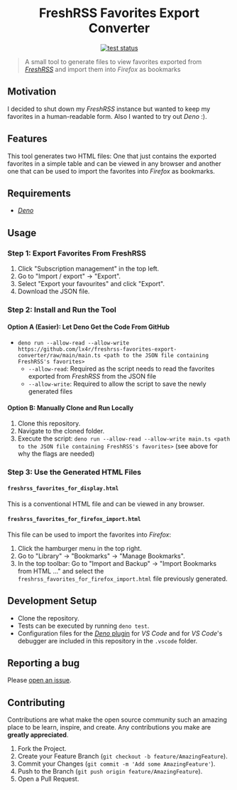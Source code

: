 <h1 align="center">FreshRSS Favorites Export Converter</h1>
<p align="center">
  <a href="https://github.com/lx4r/freshrss-favorites-export-converter/actions/workflows/tests.yml">
    <img src="https://github.com/lx4r/freshrss-favorites-export-converter/actions/workflows/tests.yml/badge.svg" alt="test status" />
  </a>
</p>

> A small tool to generate files to view favorites exported from [*FreshRSS*](https://freshrss.org/) and import them into *Firefox* as bookmarks

## Motivation

I decided to shut down my *FreshRSS* instance but wanted to keep my favorites in a human-readable form. Also I wanted to try out *Deno* :).

## Features

This tool generates two HTML files: One that just contains the exported favorites in a simple table and can be viewed in any browser and another one that can be used to import the favorites into *Firefox* as bookmarks.

## Requirements

- [*Deno*](http://deno.land/)

## Usage

### Step 1: Export Favorites From FreshRSS

1. Click "Subscription management" in the top left.
2. Go to "Import / export" -> "Export".
3. Select "Export your favourites" and click "Export".
4. Download the JSON file.

### Step 2: Install and Run the Tool

#### Option A (Easier): Let Deno Get the Code From GitHub

- `deno run --allow-read --allow-write https://github.com/lx4r/freshrss-favorites-export-converter/raw/main/main.ts <path to the JSON file containing FreshRSS's favorites>`
    - `--allow-read`: Required as the script needs to read the favorites exported from *FreshRSS* from the JSON file
    - `--allow-write`: Required to allow the script to save the newly generated files

#### Option B: Manually Clone and Run Locally

1. Clone this repository.
2. Navigate to the cloned folder.
3. Execute the script: `deno run --allow-read --allow-write main.ts <path to the JSON file containing FreshRSS's favorites>` (see above for why the flags are needed)

### Step 3: Use the Generated HTML Files

#### `freshrss_favorites_for_display.html`

This is a conventional HTML file and can be viewed in any browser.

#### `freshrss_favorites_for_firefox_import.html`

This file can be used to import the favorites into *Firefox*:

1. Click the hamburger menu in the top right.
2. Go to "Library" -> "Bookmarks" -> "Manage Bookmarks".
3. In the top toolbar: Go to "Import and Backup" -> "Import Bookmarks from HTML ..." and select the `freshrss_favorites_for_firefox_import.html` file previously generated.

## Development Setup

- Clone the repository.
- Tests can be executed by running `deno test`.
- Configuration files for the [*Deno* plugin](https://github.com/denoland/vscode_deno) for *VS Code* and for *VS Code*'s debugger are included in this repository in the `.vscode` folder.

## Reporting a bug

Please [open an issue](https://github.com/lx4r/freshrss-favorites-export-converter/issues).

## Contributing

Contributions are what make the open source community such an amazing place to be learn, inspire, and create. Any contributions you make are **greatly appreciated**.

1. Fork the Project.
2. Create your Feature Branch (`git checkout -b feature/AmazingFeature`).
3. Commit your Changes (`git commit -m 'Add some AmazingFeature'`).
4. Push to the Branch (`git push origin feature/AmazingFeature`).
5. Open a Pull Request.
